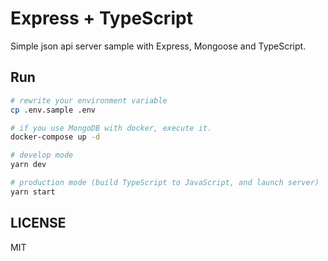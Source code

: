 # Express + TypeScript

Simple json api server sample with Express, Mongoose and TypeScript.

## Run

```bash
# rewrite your environment variable
cp .env.sample .env

# if you use MongoDB with docker, execute it.
docker-compose up -d

# develop mode
yarn dev

# production mode (build TypeScript to JavaScript, and launch server)
yarn start
```

## LICENSE

MIT